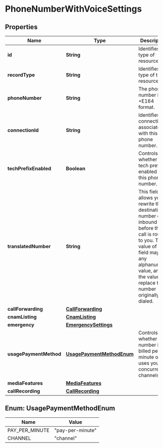# PhoneNumberWithVoiceSettings

## Properties
Name | Type | Description | Notes
------------ | ------------- | ------------- | -------------
**id** | **String** | Identifies the type of resource. |  [optional]
**recordType** | **String** | Identifies the type of the resource. |  [optional]
**phoneNumber** | **String** | The phone number in +E164 format. |  [optional]
**connectionId** | **String** | Identifies the connection associated with this phone number. |  [optional]
**techPrefixEnabled** | **Boolean** | Controls whether a tech prefix is enabled for this phone number. |  [optional]
**translatedNumber** | **String** | This field allows you to rewrite the destination number of an inbound call before the call is routed to you. The value of this field may be any alphanumeric value, and the value will replace the number originally dialed. |  [optional]
**callForwarding** | [**CallForwarding**](CallForwarding.md) |  |  [optional]
**cnamListing** | [**CnamListing**](CnamListing.md) |  |  [optional]
**emergency** | [**EmergencySettings**](EmergencySettings.md) |  |  [optional]
**usagePaymentMethod** | [**UsagePaymentMethodEnum**](#UsagePaymentMethodEnum) | Controls whether a number is billed per minute or uses your concurrent channels. |  [optional]
**mediaFeatures** | [**MediaFeatures**](MediaFeatures.md) |  |  [optional]
**callRecording** | [**CallRecording**](CallRecording.md) |  |  [optional]

<a name="UsagePaymentMethodEnum"></a>
## Enum: UsagePaymentMethodEnum
Name | Value
---- | -----
PAY_PER_MINUTE | &quot;pay-per-minute&quot;
CHANNEL | &quot;channel&quot;
